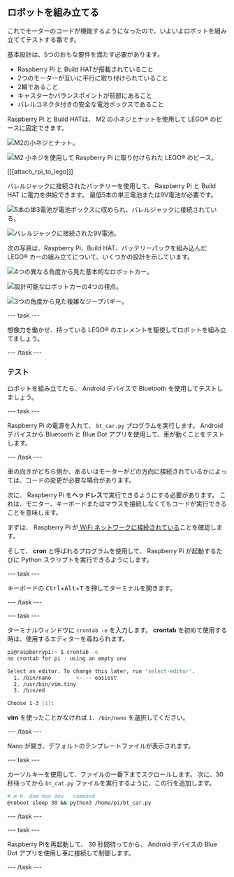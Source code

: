 ## ロボットを組み立てる

これでモーターのコードが機能するようになったので、いよいよロボットを組み立ててテストする番です。

基本設計は、5つのおもな要件を満たす必要があります。

- Raspberry Pi と Build HATが搭載されていること
- 2つのモーターが互いに平行に取り付けられていること
- 2輪であること
- キャスターかバランスポイントが前部にあること
- バレルコネクタ付きの安全な電池ボックスであること

Raspberry Pi と Build HATは、 M2 の小ネジとナットを使用して LEGO® のピースに固定できます。

![M2の小ネジとナット。](images/m2_machine_screws.jpg)

![M2 小ネジを使用して Raspberry Pi に取り付けられた LEGO® のピース。](images/m2_rpi_attached.jpg)

[[[attach_rpi_to_lego]]]

バレルジャックに接続されたバッテリーを使用して、 Raspberry Pi と Build HAT に電力を供給できます。 最低5本の単三電池または9V電池が必要です。

![5本の単3電池が電池ボックスに収められ、バレルジャックに接続されている。](images/AA_battery.jpg)

![バレルジャックに接続された9V電池。](images/9V_battery.jpg)

次の写真は、Raspberry Pi、Build HAT、バッテリーパックを組み込んだ LEGO® カーの組み立てについて、いくつかの設計を示しています。

![4つの異なる角度から見た基本的なロボットカー。](images/basic_bot.png)

![設計可能なロボットカーの4つの視点。](images/bot-grid_2.png)

![3つの角度から見た複雑なジープバギー。](images/buggy3grid.jpg)

--- task ---

想像力を働かせ、持っている LEGO® のエレメントを駆使してロボットを組み立てましょう。

--- /task ---

### テスト

ロボットを組み立てたら、 Android デバイスで Bluetooth を使用してテストしましょう。

--- task ---

Raspberry Pi の電源を入れて、 `bt_car.py` プログラムを実行します。 Android デバイスから Bluetooth と Blue Dot アプリを使用して、車が動くことをテストします。

--- /task ---

車の向きがどちら側か、あるいはモーターがどの方向に接続されているかによっては、コードの変更が必要な場合があります。

次に、 Raspberry Pi を**ヘッドレス**で実行できるようにする必要があります。 これは、モニター、キーボードまたはマウスを接続しなくてもコードが実行できることを意味します。

まずは、 Raspberry Pi が[ WiFi ネットワークに接続されている](https://www.raspberrypi.org/documentation/configuration/wireless/desktop.md)ことを確認します。

そして、 **cron** と呼ばれるプログラムを使用して、 Raspberry Pi が起動するたびに Python スクリプトを実行できるようにします。

--- task ---

キーボードの <kbd>Ctrl</kbd>+<kbd>Alt</kbd>+<kbd>T</kbd> を押してターミナルを開きます。

--- /task ---

--- task ---

ターミナルウィンドウに `crontab -e` を入力します。 **crontab** を初めて使用する時は、使用するエディターを尋ねられます。

```bash
pi@raspberrypi:~ $ crontab -e
no crontab for pi - using an empty one

Select an editor. To change this later, run 'select-editor'.
  1. /bin/nano        <---- easiest
  2. /usr/bin/vim.tiny
  3. /bin/ed

Choose 1-3 [1]: 
```

**vim** を使ったことがなければ `1. /bin/nano` を選択してください。

--- /task ---

Nano が開き、デフォルトのテンプレートファイルが表示されます。

--- task ---

カーソルキーを使用して、ファイルの一番下までスクロールします。 次に、30秒待ってから `bt_cat.py` ファイルを実行するように、この行を追加します。

```bash
# m h  dom mon dow   command
@reboot sleep 30 && python3 /home/pi/bt_car.py
```

--- /task ---

--- task ---

Raspberry Piを再起動して、 30 秒間待ってから、 Android デバイスの Blue Dot アプリを使用し車に接続して制御します。

--- /task ---





